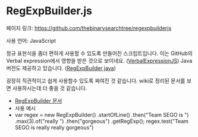 #  RegExpBuilder.js

페이지 링크: https://github.com/thebinarysearchtree/regexpbuilderjs

사용 언어: JavaScript

정규 표현식을 좀더 편하게 사용할 수 있도록 만들어진 스크립트입니다. 이는 GitHub의 Verbal expression에서 영향을 받은 것으로 보이네요. ([VerbalExpressionJS](https://github.com/VerbalExpressions/JSVerbalExpressions))
Java 버전도 제공하고 있습니다. ([RegExpBuilder java](https://github.com/thebinarysearchtree/regexpbuilderjava))

굉장히 직관적이고 쉽게 사용할수 있도록 짜여진 것 같습니다. wiki로 정리된 문서를 보면 사용하시는데 더 좋을 것 같습니다.
* [RegExpBuilder 문서](https://github.com/thebinarysearchtree/regexpbuilderjs/wiki)
* 사용 예시
* 
    var regex = new RegExpBuilder()
    .startOfLine()
    .then("Team SEGO is ")
    .max(3).of("really ")
    .then("gorgeous")
    .getRegExp();
    regex.test("Team SEGO is really really gorgeous")
